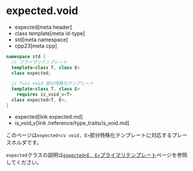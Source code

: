 # expected.void
* expected[meta header]
* class template[meta id-type]
* std[meta namespace]
* cpp23[meta cpp]

```cpp
namespace std {
  // プライマリテンプレート
  template<class T, class E>
  class expected;

  // T=cv void 部分特殊化テンプレート
  template<class T, class E>
    requires is_void_v<T>
  class expected<T, E>;
}
```
* expected[link expected.md]
* is_void_v[link /reference/type_traits/is_void.md]

このページは`expected<cv void, E>`部分特殊化テンプレートに対応するプレースホルダです。

`expected`クラスの説明は[`expected<E, E>`プライマリテンプレート](expected.md)ページを参照してください。
